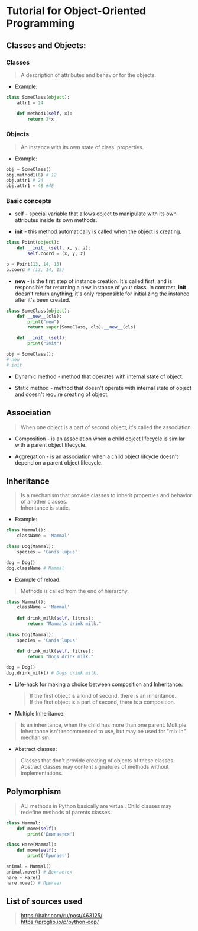 # Tutorial for Object-Oriented Programming

## Classes and Objects:

### Classes
> A description of attributes and behavior for the objects.
* Example:
```python
class SomeClass(object):
    attr1 = 24

    def method1(self, x):
        return 2*x
```

### Objects
> An instance with its own state of class' properties.
* Example:
```python
obj = SomeClass()
obj.method1(6) # 12
obj.attr1 # 24
obj.attr1 = 48 #48
```

### Basic concepts
* self - special variable that allows object to manipulate with its own 
  attributes inside its own methods.
  
* __init__ - this method automatically is called when the object is creating.
```python
class Point(object):
    def __init__(self, x, y, z):
        self.coord = (x, y, z)

p = Point(13, 14, 15)
p.coord # (13, 14, 15)
```
* __new__ - is the first step of instance creation. It's called first, 
  and is responsible for returning a new instance of your class.
  In contrast, __init__ doesn't return anything; it's only responsible 
  for initializing the instance after it's been created.
```python
class SomeClass(object):
    def __new__(cls):
        print("new")
        return super(SomeClass, cls).__new__(cls)

    def __init__(self):
        print("init")

obj = SomeClass();
# new
# init
```
* Dynamic method - method that operates with internal state of object.
  
* Static method - method that doesn't operate with internal state of object
  and doesn't require creating of object.

## Association
> When one object is a part of second object, it's called the association.
* Composition - is an association when a child object lifecycle is similar
with a parent object lifecycle.
  
* Aggregation - is an association when a child object lifcycle doesn't depend
  on a parent object lifecycle.

## Inheritance
> Is a mechanism that provide classes to inherit properties 
> and behavior of another classes.
> </br>Inheritance is static.
* Example:
```python
class Mammal():
    className = 'Mammal'

class Dog(Mammal):
    species = 'Canis lupus'

dog = Dog()
dog.className # Mammal
```
* Example of reload:
> Methods is called from the end of hierarchy.
```python
class Mammal():
    className = 'Mammal'
    
    def drink_milk(self, litres):
        return "Mammals drink milk." 
        
class Dog(Mammal):
    species = 'Canis lupus'
    
    def drink_milk(self, litres):
        return "Dogs drink milk."

dog = Dog()
dog.drink_milk() # Dogs drink milk.
```
* Life-hack for making a choice between
  composition and Inheritance:
  > If the first object is a kind of second, there is an inheritance.
  > </br> If the first object is a part of second, there is a composition.
* Multiple Inheritance:
> Is an inheritance, when the child has more than one parent.
> Multiple Inheritance isn't recommended to use, but may
> be used for "mix in" mechanism.
* Abstract classes:
> Classes that don't provide creating of objects of these classes.
> Abstract classes may content signatures of methods without implementations.

## Polymorphism
> ALl methods in Python basically are virtual. Child classes may redefine
> methods of parents classes.
```python
class Mammal:
    def move(self):
        print('Двигается')

class Hare(Mammal):
    def move(self):
        print('Прыгает')

animal = Mammal()
animal.move() # Двигается
hare = Hare()
hare.move() # Прыгает
```

## List of sources used
> https://habr.com/ru/post/463125/
> <br/>https://proglib.io/p/python-oop/